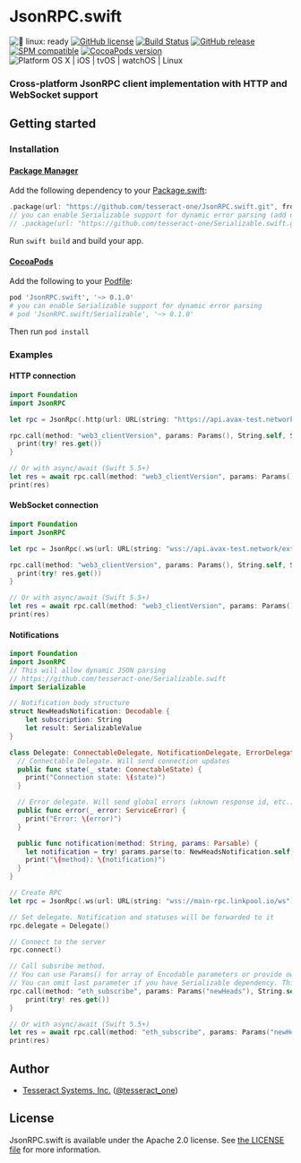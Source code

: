 # JsonRPC.swift

![🐧 linux: ready](https://img.shields.io/badge/%F0%9F%90%A7%20linux-ready-red.svg)
[![GitHub license](https://img.shields.io/badge/license-Apache%202.0-lightgrey.svg)](https://raw.githubusercontent.com/tesseract-one/JsonRPC.swift/main/LICENSE)
[![Build Status](https://github.com/tesseract-one/JsonRPC.swift/workflows/Build%20%26%20Tests/badge.svg?branch=main)](https://github.com/tesseract-one/JsonRPC.swift/actions?query=workflow%3ABuild%20%26%20Tests+branch%3Amain)
[![GitHub release](https://img.shields.io/github/release/tesseract-one/JsonRPC.swift.svg)](https://github.com/tesseract-one/JsonRPC.swift/releases)
[![SPM compatible](https://img.shields.io/badge/SwiftPM-Compatible-brightgreen.svg)](https://swift.org/package-manager/)
[![CocoaPods version](https://img.shields.io/cocoapods/v/JsonRPC.swift.svg)](https://cocoapods.org/pods/JsonRPC.swift)
![Platform OS X | iOS | tvOS | watchOS | Linux](https://img.shields.io/badge/platform-Linux%20%7C%20OS%20X%20%7C%20iOS%20%7C%20tvOS%20%7C%20watchOS-orange.svg)

### Cross-platform JsonRPC client implementation with HTTP and WebSocket support

## Getting started

### Installation

#### [Package Manager](https://swift.org/package-manager/)

Add the following dependency to your [Package.swift](https://github.com/apple/swift-package-manager/blob/master/Documentation/Usage.md#define-dependencies):

```swift
.package(url: "https://github.com/tesseract-one/JsonRPC.swift.git", from: "0.1.0")
// you can enable Serializable support for dynamic error parsing (add dependency to your target too)
// .package(url: "https://github.com/tesseract-one/Serializable.swift.git", from: "0.2.0")
```

Run `swift build` and build your app.

#### [CocoaPods](http://cocoapods.org/)

Add the following to your [Podfile](http://guides.cocoapods.org/using/the-podfile.html):

```rb
pod 'JsonRPC.swift', '~> 0.1.0'
# you can enable Serializable support for dynamic error parsing
# pod 'JsonRPC.swift/Serializable', '~> 0.1.0'
```

Then run `pod install`

### Examples

#### HTTP connection

```swift
import Foundation
import JsonRPC

let rpc = JsonRpc(.http(url: URL(string: "https://api.avax-test.network/ext/bc/C/rpc")!), queue: .main)

rpc.call(method: "web3_clientVersion", params: Params(), String.self, String.self) { res in
  print(try! res.get())
}

// Or with async/await (Swift 5.5+)
let res = await rpc.call(method: "web3_clientVersion", params: Params(), String.self, String.self)
print(res)
```

#### WebSocket connection

```swift
import Foundation
import JsonRPC

let rpc = JsonRpc(.ws(url: URL(string: "wss://api.avax-test.network/ext/bc/C/ws")!), queue: .main)

rpc.call(method: "web3_clientVersion", params: Params(), String.self, String.self) { res in
  print(try! res.get())
}

// Or with async/await (Swift 5.5+)
let res = await rpc.call(method: "web3_clientVersion", params: Params(), String.self, String.self)
print(res)
```

#### Notifications

```swift
import Foundation
import JsonRPC
// This will allow dynamic JSON parsing 
// https://github.com/tesseract-one/Serializable.swift
import Serializable

// Notification body structure
struct NewHeadsNotification: Decodable {
    let subscription: String
    let result: SerializableValue
}

class Delegate: ConnectableDelegate, NotificationDelegate, ErrorDelegate {
  // Connectable Delegate. Will send connection updates
  public func state(_ state: ConnectableState) {
    print("Connection state: \(state)")
  }

  // Error delegate. Will send global errors (uknown response id, etc.)
  public func error(_ error: ServiceError) {
    print("Error: \(error)")
  }

  public func notification(method: String, params: Parsable) {
    let notification = try! params.parse(to: NewHeadsNotification.self).get()!
    print("\(method): \(notification)")
  }
}

// Create RPC
let rpc = JsonRpc(.ws(url: URL(string: "wss://main-rpc.linkpool.io/ws")!, autoconnect: false), queue: .main)

// Set delegate. Notification and statuses will be forwarded to it
rpc.delegate = Delegate()

// Connect to the server
rpc.connect()

// Call subsribe method.
// You can use Params() for array of Encodable parameters or provide own custom Encodable value.
// You can omit last parameter if you have Serializable dependency. This will set error data to SerializableValue type.
rpc.call(method: "eth_subscribe", params: Params("newHeads"), String.self) { res in
    print(try! res.get())
}

// Or with async/await (Swift 5.5+)
let res = await rpc.call(method: "eth_subscribe", params: Params("newHeads"), String.self)
print(res)
```

## Author

 - [Tesseract Systems, Inc.](mailto:info@tesseract.one)
   ([@tesseract_one](https://twitter.com/tesseract_one))

## License

JsonRPC.swift is available under the Apache 2.0 license. See [the LICENSE file](./LICENSE) for more information.
